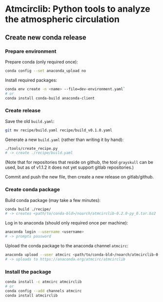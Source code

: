 # Atmcirclib: Python tools to analyze the atmospheric circulation

## Create new conda release

### Prepare environment

Prepare conda (only required once):

```bash
conda config --set anaconda_upload no
```

Install required packages:

```bash
conda env create -n <name> --file=dev-environment.yaml`
# or
conda install conda-build anaconda-client
```

### Create release

Save the old `build.yaml`:

```bash
git mv recipe/build.yaml recipe/build_v0.1.0.yaml
```

Generate a new `build.yaml` (rather than writing it by hand):

```bash
./tools/create_recipe.py
# -> create ./recipe/build.yaml
```

(Note that for repositories that reside on github, the tool `grayskull` can be used, but as of v1.1.2 it does not yet support gitlab repositories.)

Commit and push the new file, then create a new release on gitlab/github.

### Create conda package

Build conda package (may take a few minutes):

```bash
conda build ./recipe/
# -> creates <path/to/conda-bld>/noarch/atmcirclib-0.2.0-py_0.tar.bz2
```

Log in to anaconda (should only required once per machine):

```bash
anaconda login --username <username>
# -> prompts password
```

Upload the conda package to the anaconda channel `atmcirc`:

```bash
anaconda upload --user atmcirc <path/to/conda-bld>/noarch/atmcirclib-0.2.0-py_0.tar.bz2
# -> uploads to https://anaconda.org/atmcirc/atmcirclib
```

### Install the package

```bash
conda install -c atmcirc atmcirclib
# or
conda config --add channels atmcirc
conda install atmcirclib
```
